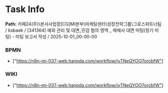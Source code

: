 # Task Info

**Path:** 카페24(주)\본사사업장\[CG]MI본부\마케팅센터\성장전략그룹\그로스파트너팀 / ksbaek / [341364] 예외 관리 및 대면_민감 협의 영역 _ 매체사 대면 미팅(정기 미팅) - 미팅 보고서 작성 / 2025-10-01_00-00-00

### BPMN
- ["https://n8n-mi-037-web.hanpda.com/workflow/iyTNeQYOO7orcbfW"]

### WIKI
- ["https://n8n-mi-037-web.hanpda.com/workflow/iyTNeQYOO7orcbfW"]

